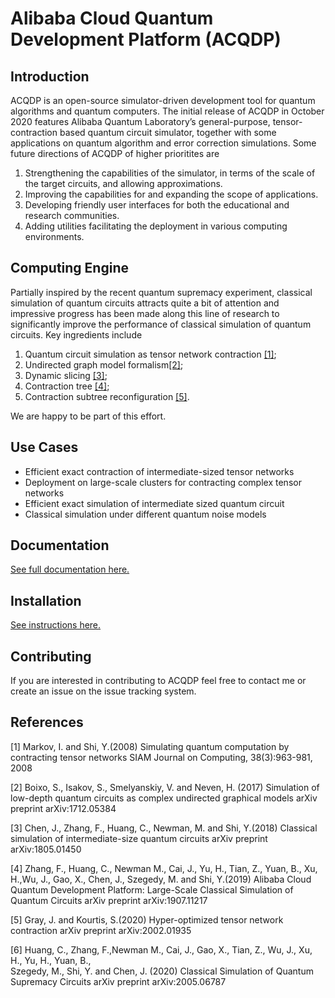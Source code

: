 # Alibaba Cloud Quantum Development Platform (ACQDP)

## Introduction
ACQDP is an open-source simulator-driven development tool for quantum algorithms and quantum computers. The initial release of ACQDP in October 2020 features Alibaba Quantum Laboratory’s general-purpose, tensor-contraction based  quantum circuit simulator, together with some applications on quantum algorithm and error correction simulations. Some future directions of ACQDP of higher prioritites are

1. Strengthening the capabilities of the simulator, in terms of the scale of the target circuits, and allowing approximations.
2. Improving the capabilities for and expanding the scope of applications.
3. Developing friendly user interfaces for both the educational and research communities.
4. Adding utilities facilitating the deployment in various computing environments.

## Computing Engine
Partially inspired by the recent quantum supremacy experiment, classical simulation of quantum circuits attracts quite a bit of attention and impressive progress has been made along this line of research to significantly improve the performance of classical simulation of quantum circuits. Key ingredients include
1. Quantum circuit simulation as tensor network contraction [[1]](#1);
2. Undirected graph model formalism[[2]](#2);
3. Dynamic slicing [[3]](#3);
4. Contraction tree [[4]](#4);
5. Contraction subtree reconfiguration [[5]](#5).

We are happy to be part of this effort.

## Use Cases

* Efficient exact contraction of intermediate-sized tensor networks
* Deployment on large-scale clusters for contracting complex tensor networks
* Efficient exact simulation of intermediate sized quantum circuit
* Classical simulation under different quantum noise models

## Documentation
[See full documentation here.](https://alibabaquantumlab.github.io/acqdp)

## Installation
[See instructions here.](https://alibabaquantumlab.github.io/acqdp/installation.html)

## Contributing

If you are interested in contributing to ACQDP feel free to contact me or create an issue on the issue tracking system.

## References

<a id="1">[1]</a>
Markov, I. and Shi, Y.(2008)
Simulating quantum computation by contracting tensor networks
SIAM Journal on Computing, 38(3):963-981, 2008

<a id="2">[2]</a>
Boixo, S., Isakov, S., Smelyanskiy, V. and Neven, H. (2017)
Simulation of low-depth quantum circuits as complex undirected graphical models
arXiv preprint arXiv:1712.05384

<a id="3">[3]</a>
Chen, J., Zhang, F., Huang, C., Newman, M. and Shi, Y.(2018)
Classical simulation of intermediate-size quantum circuits
arXiv preprint arXiv:1805.01450

<a id="4">[4]</a>
Zhang, F., Huang, C., Newman M., Cai, J., Yu, H., Tian, Z., Yuan, B., Xu, H.,Wu, J., Gao, X., Chen, J., Szegedy, M. and Shi, Y.(2019)
Alibaba Cloud Quantum Development Platform: Large-Scale Classical Simulation of Quantum Circuits
arXiv preprint arXiv:1907.11217

<a id="5">[5]</a>
Gray, J. and Kourtis, S.(2020)
Hyper-optimized tensor network contraction
arXiv preprint arXiv:2002.01935

<a id="6">[6]</a>
Huang, C., Zhang, F.,Newman M., Cai, J., Gao, X., Tian, Z., Wu, J., Xu, H., Yu, H., Yuan, B.,\
 Szegedy, M., Shi, Y. and Chen, J. (2020)
Classical Simulation of Quantum Supremacy Circuits
arXiv preprint arXiv:2005.06787
